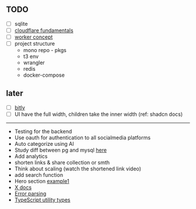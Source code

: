## TODO

- [ ] sqlite
- [ ] [cloudflare fundamentals](https://developers.cloudflare.com/fundamentals/)
- [ ] [worker concept](https://developers.cloudflare.com/workers/)
- [ ] project structure
  - mono repo - pkgs
  - t3 env
  - wrangler
  - redis
  - docker-compose

## later

- [ ] [bitly](https://www.youtube.com/watch?v=qSJAvd5Mgio)
- [ ] UI have the full width, children take the inner width (ref: shadcn docs)

---

- Testing for the backend
- Use oauth for authentication to all socialmedia platforms
- Auto categorize using AI
- Study diff between pg and mysql [here](https://x.com/hnasr/status/1859366187534254274)
- Add analytics
- shorten links & share collection or smth
- Think about scaling (watch the shortened link video)
- add search function
- Hero section [example1](https://21st.dev/nubmaster4568/hero-section-nexus/demo-home-page)
- [X docs](https://developer.twitter.com/apitools/api?endpoint=/2/users/%7Bid%7D/bookmarks&method=post)
- [Error parsing](https://x.com/haydenbleasel/status/1927033002464251904?s=48)
- [TypeScript utility types](https://x.com/karabharat/status/1927037592249250007?s=48)

